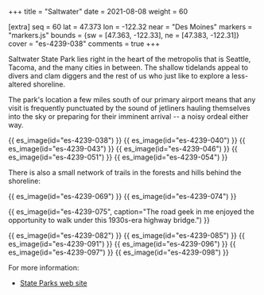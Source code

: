 +++
title = "Saltwater"
date = 2021-08-08
weight = 60

[extra]
seq = 60
lat = 47.373
lon = -122.32
near = "Des Moines"
markers = "markers.js"
bounds = {sw = [47.363, -122.33], ne = [47.383, -122.31]}
cover = "es-4239-038"
comments = true
+++

Saltwater State Park lies right in the heart of the metropolis that is Seattle, Tacoma, and the many cities in between. The shallow tidelands appeal to divers and clam diggers and the rest of us who just like to explore a less-altered shoreline.

<!-- more -->

The park's location a few miles south of our primary airport means that any visit is frequently punctuated by the sound of jetliners hauling themselves into the sky or preparing for their imminent arrival -- a noisy ordeal either way.

{{ es_image(id="es-4239-038") }}
{{ es_image(id="es-4239-040") }}
{{ es_image(id="es-4239-043") }}
{{ es_image(id="es-4239-046") }}
{{ es_image(id="es-4239-051") }}
{{ es_image(id="es-4239-054") }}

There is also a small network of trails in the forests and hills behind the shoreline:

{{ es_image(id="es-4239-069") }}
{{ es_image(id="es-4239-074") }}

{{ es_image(id="es-4239-075", caption="The road geek in me enjoyed the opportunity to walk under this 1930s-era highway bridge.") }}

{{ es_image(id="es-4239-082") }}
{{ es_image(id="es-4239-085") }}
{{ es_image(id="es-4239-091") }}
{{ es_image(id="es-4239-096") }}
{{ es_image(id="es-4239-097") }}
{{ es_image(id="es-4239-098") }}

For more information:

* [State Parks web site](https://parks.state.wa.us/578/Saltwater)

